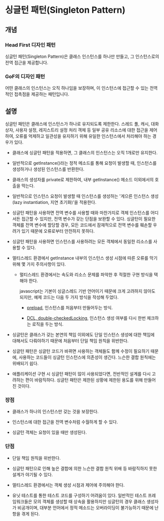 # 싱글턴 패턴(Singleton Pattern)

## 개념

### Head First 디자인 패턴

싱글턴 패턴(Singleton Pattern)은 클래스 인스턴스를 하나만 만들고, 그 인스턴스로의 전역 접근을 제공합니다.

### GoF의 디자인 패턴

어떤 클래스의 인스턴스는 오직 하나임을 보장하며, 이 인스턴스에 접근할 수 있는 전역적인 접촉점을 제공하는 패턴입니다.

## 설명

싱글턴 패턴은 클래스에 인스턴스가 하나로 유지되도록 제한한다. 스레드 풀, 캐시, 대화상자, 사용자 설정, 레지스트리 설정 처리 객체 등 일부 공유 리소스에 대한 접근을 제어하여, 오류를 억제하고 일관성을 유지하기 위해 유일한 인스턴스에서 처리해야 하는 경우가 있다.

- 클래스에 싱글턴 패턴을 적용하면, 그 클래스의 인스턴스는 오직 1개로만 유지한다.

- 일반적으로 getInstance()라는 정적 메소드를 통해 요청이 발생할 때, 인스턴스를 생성하거나 생성된 인스턴스를 반환한다.

- 클래스의 생성자를 private로 제한하여, 내부 getInstance() 메소드 이외에서의 호출을 막는다.

- 일반적으로 인스턴스 요청이 발생할 때 인스턴스를 생성하는 '게으른 인스턴스 생성(lazy instantiation, 지연 초기화)'을 적용한다.

- 싱글턴 패턴을 사용하면 전역 변수를 사용할 때와 마찬가지로 객체 인스턴스를 어디서든 접근할 수 있지만, 전역 변수가 갖는 단점을 보완할 수 있다. 싱글턴이 필요한 객체를 전역 변수에 할당할 경우, 모든 코드에서 잠재적으로 전역 변수를 훼손할 우려가 있기 때문에 오류로부터 안전하지 못하다.

- 싱글턴 패턴을 사용하면 인스턴스를 사용하려는 모든 객체에서 동일한 리소스를 사용할 수 있다.

- 멀티스레드 환경에서 getInstance 내부의 인스턴스 생성 시점에 따른 오류를 막기 위해 몇 가지 주의사항이 있다.

  - 멀티스레드 환경에서는 속도와 리소스 문제를 파악한 후 적절한 구현 방식을 택해야 한다.

    javascript는 기본이 싱글스레드 기반 언어이기 때문에 크게 고려하지 않아도 되지만, 예제 코드는 다음 두 가지 방식을 작성해 두었다.

    - [preload](./preload/), 인스턴스를 처음부터 만들어두는 방식.

    - [DCL, double-checkedLocking](./double-checkedLocking/), 인스턴스 생성 여부를 다시 한번 체크하는 로직을 두는 방식.

- 싱글턴은 클래스가 갖는 본연의 책임 이외에도 단일 인스턴스 생성에 대한 책임에 대해서도 다뤄야하기 때문에 처음부터 단일 책임 원칙을 위반한다.

- 싱글턴 패턴은 싱글턴 코드가 바뀌면 사용하는 객체들도 함께 수정이 필요하기 때문에, 사용하는 코드들이 싱글턴 인스턴스에 의존성이 생긴다. 느슨한 결합 원칙에는 위배되기 쉽다.

- 애플리케이션 구현 시 싱글턴 패턴이 많이 사용되었다면, 전반적인 설계를 다시 고려하는 편이 바람직하다. 싱글턴 패턴은 제한된 상황에 제한된 용도를 위해 만들어진 것이다.

### 장점

- 클래스가 하나의 인스턴스만 갖는 것을 보장한다.

- 인스턴스에 대한 접근을 전역 변수처럼 수월하게 할 수 있다.

- 싱글턴 객체는 요청이 있을 때만 생성된다.

### 단점

- 단일 책임 원칙을 위반한다.

- 싱글턴 패턴으로 인해 높은 결합에 의한 느슨한 결합 원칙 위배 등 바람직하지 못한 설계가 야기될 수 있다.

- 멀티스레드 환경에서는 객체 생성 시점과 제어에 주의해야 한다.

- 유닛 테스트를 통한 테스트 코드를 구성하기 어려움이 있다. 일반적인 테스트 프레임워크들은 모의 객체를 생성할 때 상속을 활용하지만 싱글턴의 경우 클래스 생성자가 비공개이며, 대부분 언어에서 정적 메소드는 오버라이딩이 불가능하기 때문에 난항을 겪게 된다.
